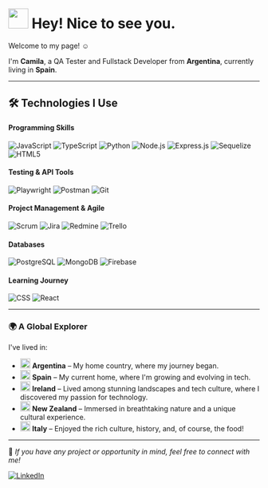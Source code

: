 


# <img src="https://emojis.slackmojis.com/emojis/images/1531849430/4246/blob-sunglasses.gif" width="40"> Hey! Nice to see you. 

Welcome to my page!  ☺️

I'm **Camila**, a QA Tester and Fullstack Developer from **Argentina**, currently living in **Spain**.

---


## 🛠️ Technologies I Use 

#### **Programming Skills**  
<p align="left">
  <img src="https://img.shields.io/badge/JavaScript-F7DF1E?style=for-the-badge&logo=javascript&logoColor=black" alt="JavaScript">  
  <img src="https://img.shields.io/badge/TypeScript-3178C6?style=for-the-badge&logo=typescript&logoColor=white" alt="TypeScript">  
  <img src="https://img.shields.io/badge/Python-3776AB?style=for-the-badge&logo=python&logoColor=white" alt="Python">
  <img src="https://img.shields.io/badge/Node.js-339933?style=for-the-badge&logo=node.js&logoColor=white" alt="Node.js">  
  <img src="https://img.shields.io/badge/Express.js-000000?style=for-the-badge&logo=express&logoColor=white" alt="Express.js">  
  <img src="https://img.shields.io/badge/Sequelize-52B0E7?style=for-the-badge&logo=sequelize&logoColor=white" alt="Sequelize">  
  <img src="https://img.shields.io/badge/HTML5-E34F26?style=for-the-badge&logo=html5&logoColor=white" alt="HTML5">  
</p>

#### **Testing & API Tools**  
<p align="left">
  <img src="https://img.shields.io/badge/Playwright-2EAD33?style=for-the-badge&logo=microsoft&logoColor=white" alt="Playwright">  
  <img src="https://img.shields.io/badge/Postman-FF6C37?style=for-the-badge&logo=postman&logoColor=white" alt="Postman"> 
  <img src="https://img.shields.io/badge/Git-F05032?style=for-the-badge&logo=git&logoColor=white" alt="Git">
</p>

#### **Project Management & Agile**  
<p align="left">
  <img src="https://img.shields.io/badge/Scrum-6DB33F?style=for-the-badge&logo=scrumalliance&logoColor=white" alt="Scrum">  
  <img src="https://img.shields.io/badge/Jira-0052CC?style=for-the-badge&logo=jira&logoColor=white" alt="Jira">  
  <img src="https://img.shields.io/badge/Redmine-B32024?style=for-the-badge&logo=redmine&logoColor=white" alt="Redmine">  
  <img src="https://img.shields.io/badge/Trello-0052CC?style=for-the-badge&logo=trello&logoColor=white" alt="Trello">
</p>

#### **Databases**  
<p align="left">
  <img src="https://img.shields.io/badge/PostgreSQL-316192?style=for-the-badge&logo=postgresql&logoColor=white" alt="PostgreSQL">  
  <img src="https://img.shields.io/badge/MongoDB-47A248?style=for-the-badge&logo=mongodb&logoColor=white" alt="MongoDB">  
  <img src="https://img.shields.io/badge/Firebase-FFCA28?style=for-the-badge&logo=firebase&logoColor=black" alt="Firebase">
</p>

#### **Learning Journey**  
<p align="left">
  <img src="https://img.shields.io/badge/CSS3-1572B6?style=for-the-badge&logo=css3&logoColor=white" alt="CSS">  
  <img src="https://img.shields.io/badge/React-20232A?style=for-the-badge&logo=react&logoColor=61DAFB" alt="React">
</p>


---


### 🌍 A Global Explorer

I've lived in:  
- <img src="https://cdn-icons-png.flaticon.com/512/197/197573.png" width="20"/> **Argentina** – My home country, where my journey began.  
- <img src="https://cdn-icons-png.flaticon.com/128/16022/16022729.png" width="20"/> **Spain** – My current home, where I'm growing and evolving in tech.  
- <img src="https://cdn-icons-png.flaticon.com/512/323/323380.png" width="20"/> **Ireland** – Lived among stunning landscapes and tech culture, where I discovered my passion for technology.
- <img src="https://cdn-icons-png.flaticon.com/128/13980/13980520.png" width="20"/> **New Zealand** – Immersed in breathtaking nature and a unique cultural experience.  
- <img src="https://cdn-icons-png.flaticon.com/512/323/323325.png" width="20"/> **Italy** – Enjoyed the rich culture, history, and, of course, the food!


---


🚀 _If you have any project or opportunity in mind, feel free to connect with me!_ 

[![LinkedIn](https://img.shields.io/badge/LinkedIn-0A66C2?style=for-the-badge&logo=linkedin&logoColor=white)](https://www.linkedin.com/in/camila-battagliotti/)





 

 


<!--
**CamilaBattagliotti/CamilaBattagliotti** is a ✨ _special_ ✨ repository because its `README.md` (this file) appears on your GitHub profile.

Here are some ideas to get you started:

- 🔭 I’m currently working on ...
- 🌱 I’m currently learning ...
- 👯 I’m looking to collaborate on ...
- 🤔 I’m looking for help with ...
- 💬 Ask me about ...
- 📫 How to reach me: ...
- 😄 Pronouns: ...
- ⚡ Fun fact: ...
-->
